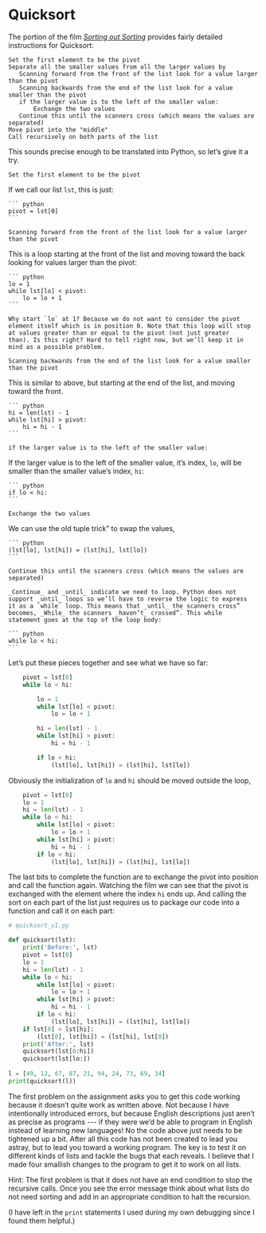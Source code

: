 # Quicksort

The portion of the film 
[_Sorting out Sorting_](https://youtu.be/plAi7kcqMNU?t=117) provides 
fairly detailed instructions for Quicksort:

    Set the first element to be the pivot
    Separate all the smaller values from all the larger values by
       Scanning forward from the front of the list look for a value larger than the pivot
       Scanning backwards from the end of the list look for a value smaller than the pivot
       if the larger value is to the left of the smaller value:
           Exchange the two values
       Continue this until the scanners cross (which means the values are separated)
    Move pivot into the "middle"
    Call recursively on both parts of the list

This sounds precise enough to be translated into Python, so let’s give
it a try.

`Set the first element to be the pivot`

If we call our list `lst`, this is just:

    ``` python
    pivot = lst[0]
    ```

`Scanning forward from the front of the list look for a value larger than the pivot`

This is a loop starting at the front of the list and moving toward
    the back looking for values larger than the pivot:

    ``` python
    lo = 1
    while lst[lo] < pivot:
        lo = lo + 1
    ```

    Why start `lo` at 1? Because we do not want to consider the pivot
    element itself which is in position 0. Note that this loop will stop
    at values greater than or equal to the pivot (not just greater
    than). Is this right? Hard to tell right now, but we’ll keep it in
    mind as a possible problem.

`Scanning backwards from the end of the list look for a value smaller than the pivot`

This is similar to above, but starting at the end of the list, and
    moving toward the front.

    ``` python
    hi = len(lst) - 1
    while lst[hi] > pivot:
        hi = hi - 1
    ```

`if the larger value is to the left of the smaller value:`

If the larger value is to the left of the smaller value, it’s
    index, `lo`, will be smaller than the smaller value’s index, `hi`:

    ``` python
    if lo < hi:
    ```

`Exchange the two values`

We can use the old tuple trick” to swap the values,

    ``` python
    (lst[lo], lst[hi]) = (lst[hi], lst[lo])
    ```

`Continue this until the scanners cross (which means the values are separated)`

    _Continue_ and _until_ indicate we need to loop. Python does not
    support _until_ loops so we’ll have to reverse the logic to express
    it as a `while` loop. This means that _until_ the scanners cross”
    becomes, _While_ the scanners _haven’t_ crossed”. This while
    statement goes at the top of the loop body:

    ``` python
    while lo < hi:
    ```

Let’s put these pieces together and see what we have so far:

``` python
    pivot = lst[0]
    while lo < hi:

        lo = 1
        while lst[lo] < pivot:
            lo = lo + 1

        hi = len(lst) - 1
        while lst[hi] > pivot:
            hi = hi - 1

        if lo < hi:
            (lst[lo], lst[hi]) = (lst[hi], lst[lo])
```

Obviously the initialization of `lo` and `hi` should be moved outside
the loop,

``` python
    pivot = lst[0]
    lo = 1
    hi = len(lst) - 1
    while lo < hi:
        while lst[lo] < pivot:
            lo = lo + 1
        while lst[hi] > pivot:
            hi = hi - 1
        if lo < hi:
            (lst[lo], lst[hi]) = (lst[hi], lst[lo])
```

The last bits to complete the function are to exchange the pivot into
position and call the function again. Watching the film we can see that
the pivot is exchanged with the element where the index `hi` ends up.
And calling the sort on each part of the list just requires us to
package our code into a function and call it on each part:

``` python
# quicksort_v1.py

def quicksort(lst):
    print('Before:', lst)
    pivot = lst[0]
    lo = 1
    hi = len(lst) - 1
    while lo < hi:
        while lst[lo] < pivot:
            lo = lo + 1
        while lst[hi] > pivot:
            hi = hi - 1
        if lo < hi:
            (lst[lo], lst[hi]) = (lst[hi], lst[lo])
    if lst[0] > lst[hi]:
        (lst[0], lst[hi]) = (lst[hi], lst[0])
    print('After:', lst)
    quicksort(lst[0:hi])
    quicksort(lst[lo:])
    
l = [49, 12, 67, 87, 21, 94, 24, 73, 69, 34]
print(quicksort(l))
```

The first problem on the assignment asks you to get this code working
because it doesn’t quite work as written above. Not because I have
intentionally introduced errors, but because English descriptions just
aren’t as precise as programs --- if they were we’d be able to program
in English instead of learning new languages! No the code above just
needs to be tightened up a bit. After all this code has not been created
to lead you astray, but to lead you toward a working program. The key is
to test it on different kinds of lists and tackle the bugs that each
reveals. I believe that I made four smallish changes to the program to
get it to work on all lists.

Hint: The first problem is that it does not have an end condition to
stop the recursive calls. Once you see the error message think about
what lists do not need sorting and add in an appropriate condition to
halt the recursion.

(I have left in the `print` statements I used during my own debugging
since I found them helpful.)
